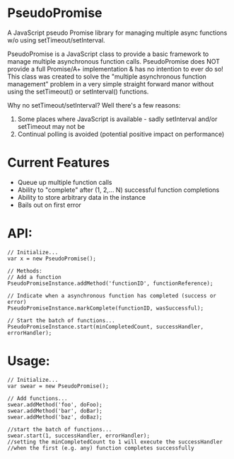 PseudoPromise
=============

A JavaScript pseudo Promise library for managing multiple async functions w/o using setTimeout/setInterval.

PseudoPromise is a JavaScript class to provide a basic framework to manage multiple asynchronous function
calls. PseudoPromise does NOT provide a full Promise/A+ implementation & has no intention to ever do so!
This class was created to solve the "multiple asynchronous function management" problem in a very simple
straight forward manor without using the setTimeout() or setInterval() functions.

Why no setTimeout/setInterval? Well there's a few reasons:
 1. Some places where JavaScript is available - sadly setInterval and/or setTimeout may not be
 2. Continual polling is avoided (potential positive impact on performance)

Current Features
================

 - Queue up multiple function calls
 - Ability to "complete" after (1, 2,... N) successful function completions
 - Ability to store arbitrary data in the instance
 - Bails out on first error

API:
======
```
// Initialize...
var x = new PseudoPromise();

// Methods:
// Add a function
PseudoPromiseInstance.addMethod('functionID', functionReference);

// Indicate when a asynchronous function has completed (success or error)
PseudoPromiseInstance.markComplete(functionID, wasSuccessful);

// Start the batch of functions...
PseudoPromiseInstance.start(minCompletedCount, successHandler, errorHandler);
```

Usage:
======

```
// Initialize...
var swear = new PseudoPromise();

// Add functions...
swear.addMethod('foo', doFoo);
swear.addMethod('bar', doBar);
swear.addMethod('baz', doBaz);

//start the batch of functions...
swear.start(1, successHandler, errorHandler);
//setting the minCompletedCount to 1 will execute the successHandler
//when the first (e.g. any) function completes successfully

```
